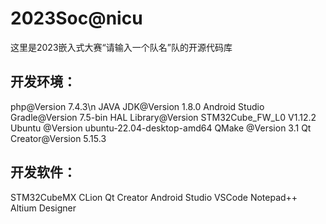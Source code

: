 # 2023Soc@nicu
这里是2023嵌入式大赛“请输入一个队名”队的开源代码库

## 开发环境：
php@Version 7.4.3\n
JAVA JDK@Version 1.8.0
Android Studio Gradle@Version 7.5-bin
HAL Library@Version STM32Cube_FW_L0 V1.12.2
Ubuntu @Version ubuntu-22.04-desktop-amd64 
QMake @Version 3.1
Qt Creator@Version 5.15.3
## 开发软件：
STM32CubeMX
CLion
Qt Creator
Android Studio
VSCode
Notepad++
Altium Designer



